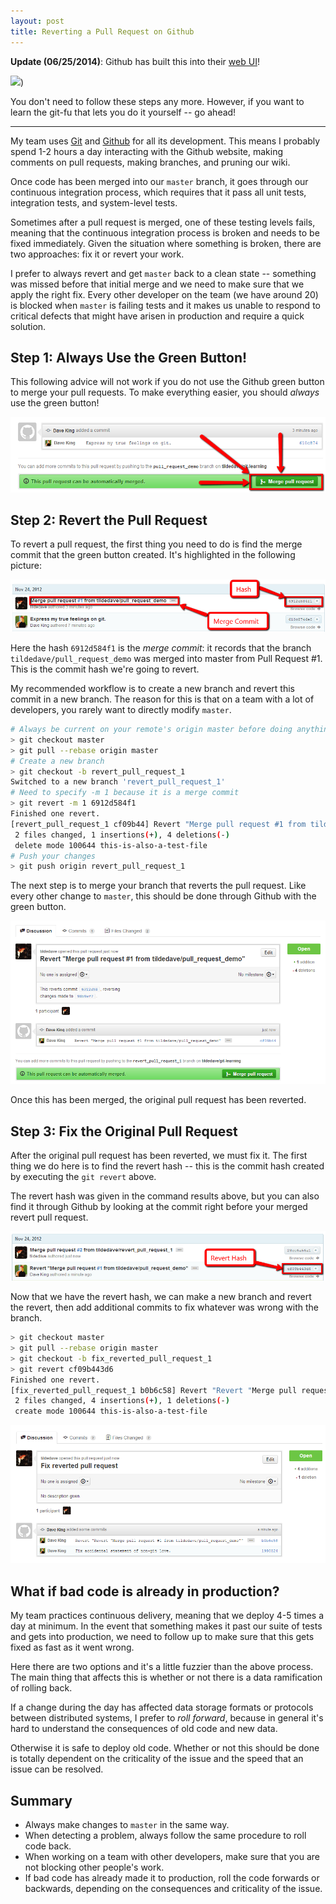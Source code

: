 ```yaml
---
layout: post
title: Reverting a Pull Request on Github
---
```


**Update (06/25/2014)**: Github has built this into their [web UI](https://github.com/blog/1857-introducing-the-revert-button)!

[![](https://camo.githubusercontent.com/0d3350caf2bb1cba53123ffeafc00ca702b1b164/68747470733a2f2f6769746875622d696d616765732e73332e616d617a6f6e6177732e636f6d2f68656c702f70756c6c5f72657175657374732f7265766572742d70756c6c2d726571756573742d6c696e6b2e706e67)](https://github.com/blog/1857-introducing-the-revert-button))

You don't need to follow these steps any more.  However, if you want to learn the git-fu that lets you do it yourself -- go ahead!

<hr>

My team uses [Git](http://git-scm.com) and [Github](http://github.com)
for all its development.  This means I probably spend 1-2 hours a day
interacting with the Github website, making comments on pull requests,
making branches, and pruning our wiki.

Once code has been merged into our `master` branch, it goes through
our continuous integration process, which requires that it pass all
unit tests, integration tests, and system-level tests.

Sometimes after a pull request is merged, one of these testing levels
fails, meaning that the continuous integration process is broken and
needs to be fixed immediately.  Given the situation where something is
broken, there are two approaches: fix it or revert your work.

I prefer to always revert and get `master` back to a clean state --
something was missed before that initial merge and we need to make
sure that we apply the right fix.  Every other developer on the team
(we have around 20) is blocked when `master` is failing tests and it
makes us unable to respond to critical defects that might have arisen in
production and require a quick solution.

## Step 1: Always Use the Green Button!

This following advice will not work if you do not use the Github green
button to merge your pull requests.  To make everything easier, you
should *always* use the green button!

![Always use the Green Button](/images/2012-11-24-always-use-the-green-button.png)

## Step 2: Revert the Pull Request

To revert a pull request, the first thing you need to do is find the
merge commit that the green button created.  It's highlighted in the
following picture:

![Find the Merge Commit](/images/2012-11-24-find-the-merge-commit.png)

Here the hash `6912d584f1` is the _merge commit_: it records that the
branch `tildedave/pull_request_demo` was merged into master from Pull
Request #1.  This is the commit hash we're going to revert.

My recommended workflow is to create a new branch and revert this
commit in a new branch.  The reason for this is that on a team with a
lot of developers, you rarely want to directly modify `master`.

```bash
# Always be current on your remote's origin master before doing anything!
> git checkout master
> git pull --rebase origin master
# Create a new branch
> git checkout -b revert_pull_request_1
Switched to a new branch 'revert_pull_request_1'
# Need to specify -m 1 because it is a merge commit
> git revert -m 1 6912d584f1
Finished one revert.
[revert_pull_request_1 cf09b44] Revert "Merge pull request #1 from tildedave/pull_request_demo"
 2 files changed, 1 insertions(+), 4 deletions(-)
 delete mode 100644 this-is-also-a-test-file
# Push your changes
> git push origin revert_pull_request_1
```

The next step is to merge your branch that reverts the pull request.
Like every other change to `master`, this should be done through
Github with the green button.

![Pull Request for the Revert](/images/2012-11-24-pull-request-for-the-revert.png)

Once this has been merged, the original pull request has been reverted.

## Step 3: Fix the Original Pull Request

After the original pull request has been reverted, we must fix it.
The first thing we do here is to find the revert hash -- this is the
commit hash created by executing the `git revert` above.

The revert hash was given in the command results above, but you can
also find it through Github by looking at the commit right before your
merged revert pull request.

![Find the Revert Hash](/images/2012-11-24-find-the-revert-hash.png)

Now that we have the revert hash, we can make a new branch and revert
the revert, then add additional commits to fix whatever was wrong with
the branch.

```bash
> git checkout master
> git pull --rebase origin master
> git checkout -b fix_reverted_pull_request_1
> git revert cf09b443d6
Finished one revert.
[fix_reverted_pull_request_1 b0b6c58] Revert "Revert "Merge pull request #1 from tildedave/pull_request_demo""
 2 files changed, 4 insertions(+), 1 deletions(-)
 create mode 100644 this-is-also-a-test-file
```

![Make a Branch to Fix the Reverted Pull Request](/images/2012-11-24-pull-request-for-fix-of-reverted-pull-request.png)

## What if bad code is already in production?

My team practices continuous delivery, meaning that we deploy 4-5
times a day at minimum.  In the event that something makes it past our
suite of tests and gets into production, we need to follow up to make
sure that this gets fixed as fast as it went wrong.

Here there are two options and it's a little fuzzier than the above
process.  The main thing that affects this is whether or not there is
a data ramification of rolling back.

If a change during the day has affected data storage formats or
protocols between distributed systems, I prefer to *roll forward*,
because in general it's hard to understand the consequences of old
code and new data.

Otherwise it is safe to deploy old code.  Whether or not this should
be done is totally dependent on the criticality of the issue and the
speed that an issue can be resolved.

## Summary

* Always make changes to `master` in the same way.
* When detecting a problem, always follow the same procedure to roll code back.
* When working on a team with other developers, make sure that you are not blocking other people's work.
* If bad code has already made it to production, roll the code forwards or backwards, depending on the consequences and criticality of the issue.